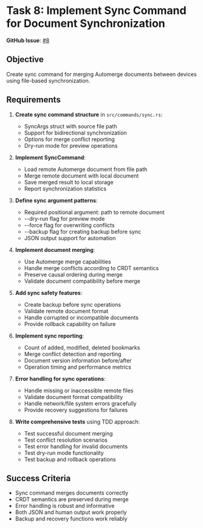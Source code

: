 # Task 8: Implement Sync Command for Document Synchronization

**GitHub Issue**: [#8](https://github.com/evcraddock/automark/issues/8)

## Objective
Create sync command for merging Automerge documents between devices using file-based synchronization.

## Requirements

1. **Create sync command structure** in `src/commands/sync.rs`:
   - SyncArgs struct with source file path
   - Support for bidirectional synchronization
   - Options for merge conflict reporting
   - Dry-run mode for preview operations

2. **Implement SyncCommand**:
   - Load remote Automerge document from file path
   - Merge remote document with local document
   - Save merged result to local storage
   - Report synchronization statistics

3. **Define sync argument patterns**:
   - Required positional argument: path to remote document
   - --dry-run flag for preview mode
   - --force flag for overwriting conflicts
   - --backup flag for creating backup before sync
   - JSON output support for automation

4. **Implement document merging**:
   - Use Automerge merge capabilities
   - Handle merge conflicts according to CRDT semantics
   - Preserve causal ordering during merge
   - Validate document compatibility before merge

5. **Add sync safety features**:
   - Create backup before sync operations
   - Validate remote document format
   - Handle corrupted or incompatible documents
   - Provide rollback capability on failure

6. **Implement sync reporting**:
   - Count of added, modified, deleted bookmarks
   - Merge conflict detection and reporting
   - Document version information before/after
   - Operation timing and performance metrics

7. **Error handling for sync operations**:
   - Handle missing or inaccessible remote files
   - Validate document format compatibility
   - Handle network/file system errors gracefully
   - Provide recovery suggestions for failures

8. **Write comprehensive tests** using TDD approach:
   - Test successful document merging
   - Test conflict resolution scenarios
   - Test error handling for invalid documents
   - Test dry-run mode functionality
   - Test backup and rollback operations

## Success Criteria
- Sync command merges documents correctly
- CRDT semantics are preserved during merge
- Error handling is robust and informative
- Both JSON and human output work properly
- Backup and recovery functions work reliably